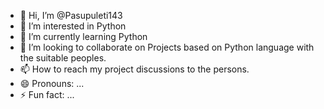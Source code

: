 - 👋 Hi, I’m @Pasupuleti143
- 👀 I’m interested in Python
- 🌱 I’m currently learning Python
- 💞️ I’m looking to collaborate on Projects based on Python language with the suitable peoples.
- 📫 How to reach my project discussions to the persons.
- 😄 Pronouns: ...
- ⚡ Fun fact: ...

<!---
Pasupuleti143/Pasupuleti143 is a ✨ special ✨ repository because its `README.md` (this file) appears on your GitHub profile.
You can click the Preview link to take a look at your changes.
--->
